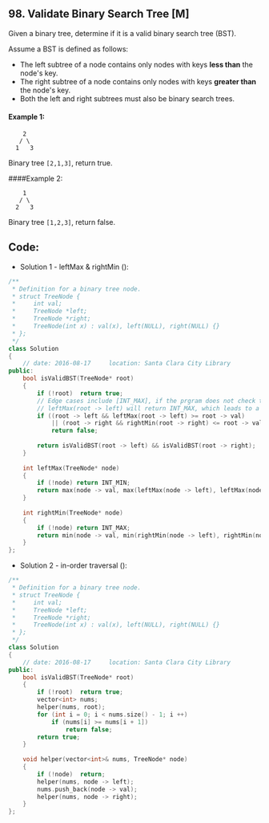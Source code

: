 ## 98. Validate Binary Search Tree [M]
Given a binary tree, determine if it is a valid binary search tree (BST).   

Assume a BST is defined as follows:   

- The left subtree of a node contains only nodes with keys **less than** the node's key.   
- The right subtree of a node contains only nodes with keys **greater than** the node's key.   
- Both the left and right subtrees must also be binary search trees.   

#### Example 1:
```
    2
   / \
  1   3
```
Binary tree `[2,1,3]`, return true.

####Example 2:
```
    1
   / \
  2   3
```
Binary tree `[1,2,3]`, return false.


## Code:
- Solution 1 - leftMax & rightMin ():
```c++
/**
 * Definition for a binary tree node.
 * struct TreeNode {
 *     int val;
 *     TreeNode *left;
 *     TreeNode *right;
 *     TreeNode(int x) : val(x), left(NULL), right(NULL) {}
 * };
 */
class Solution 
{
    // date: 2016-08-17     location: Santa Clara City Library
public:
    bool isValidBST(TreeNode* root) 
    {
        if (!root)  return true;
        // Edge cases include [INT_MAX], if the prgram does not check the left pointer.
        // leftMax(root -> left) will return INT_MAX, which leads to a false return value.
        if ((root -> left && leftMax(root -> left) >= root -> val) 
            || (root -> right && rightMin(root -> right) <= root -> val))
            return false;
        
        return isValidBST(root -> left) && isValidBST(root -> right);
    }
    
    int leftMax(TreeNode* node)
    {
        if (!node) return INT_MIN;
        return max(node -> val, max(leftMax(node -> left), leftMax(node -> right)));
    }    
    
    int rightMin(TreeNode* node)
    {
        if (!node) return INT_MAX;
        return min(node -> val, min(rightMin(node -> left), rightMin(node -> right)));
    }
};
```

- Solution 2 - in-order traversal ():
```c++
/**
 * Definition for a binary tree node.
 * struct TreeNode {
 *     int val;
 *     TreeNode *left;
 *     TreeNode *right;
 *     TreeNode(int x) : val(x), left(NULL), right(NULL) {}
 * };
 */
class Solution 
{
    // date: 2016-08-17     location: Santa Clara City Library
public:
    bool isValidBST(TreeNode* root) 
    {
        if (!root)  return true;
        vector<int> nums;
        helper(nums, root);
        for (int i = 0; i < nums.size() - 1; i ++)
            if (nums[i] >= nums[i + 1])
                return false;
        return true;
    }
    
    void helper(vector<int>& nums, TreeNode* node)
    {
        if (!node)  return;
        helper(nums, node -> left);
        nums.push_back(node -> val);
        helper(nums, node -> right);
    }
};
```
